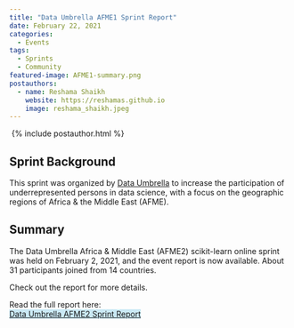 ```yaml
---
title: "Data Umbrella AFME1 Sprint Report"
date: February 22, 2021
categories:
  - Events
tags:
  - Sprints
  - Community
featured-image: AFME1-summary.png
postauthors:
  - name: Reshama Shaikh
    website: https://reshamas.github.io
    image: reshama_shaikh.jpeg 
---
```

<div>
  <img src="/assets/images/posts_images/{{ page.featured-image }}" alt="">
  {% include postauthor.html %}
</div>

## Sprint Background

This sprint was organized by [Data Umbrella](https://www.dataumbrella.org) to increase the participation of underrepresented persons in data science, with a focus on the geographic regions of Africa & the Middle East (AFME).

## Summary

The Data Umbrella Africa & Middle East (AFME2) scikit-learn online sprint was held on February 2, 2021, and the event report is now available. About 31 participants joined from 14 countries.

Check out the report for more details.

Read the full report here:  
<span style="background-color: #CAE9F5;"> 
[Data Umbrella AFME2 Sprint Report](https://reshamas.github.io/data-umbrella-afme-2021-scikit-learn-sprint-report)
</span>